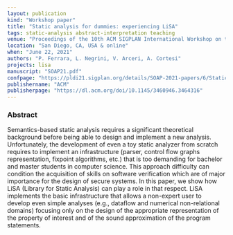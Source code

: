 ```yaml
---
layout: publication
kind: "Workshop paper"
title: "Static analysis for dummies: experiencing LiSA"
tags: static-analysis abstract-interpretation teaching
venue: "Proceedings of the 10th ACM SIGPLAN International Workshop on the State Of the Art in Program Analysis (SOAP 2021)"
location: "San Diego, CA, USA & online"
when: "June 22, 2021"
authors: "P. Ferrara, L. Negrini, V. Arceri, A. Cortesi"
projects: lisa
manuscript: "SOAP21.pdf"
confpage: "https://pldi21.sigplan.org/details/SOAP-2021-papers/6/Static-Analysis-for-Dummies-Experiencing-LiSA"
publishername: "ACM"
publisherpage: "https://dl.acm.org/doi/10.1145/3460946.3464316"
---
```


### Abstract

Semantics-based static analysis requires a significant theoretical background before being able to design and implement a new analysis. Unfortunately, the development of even a toy static analyzer from scratch requires to implement an infrastructure (parser, control flow graphs representation, fixpoint algorithms, etc.) that is too demanding for bachelor and master students in computer science. This approach difficulty can condition the acquisition of skills on software verification which are of major importance for the design of secure systems. In this paper, we show how LiSA (Library for Static Analysis) can play a role in that respect. LiSA implements the basic infrastructure that allows a non-expert user to develop even simple analyses (e.g., dataflow and numerical non-relational domains) focusing only on the design of the appropriate representation of the property of interest and of the sound approximation of the program statements.
